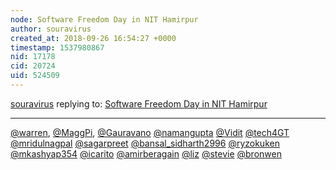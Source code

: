 ```yaml
---
node: Software Freedom Day in NIT Hamirpur
author: souravirus
created_at: 2018-09-26 16:54:27 +0000
timestamp: 1537980867
nid: 17178
cid: 20724
uid: 524509
---
```




[souravirus](../profile/souravirus) replying to: [Software Freedom Day in NIT Hamirpur](../notes/souravirus/09-26-2018/software-freedom-day-in-nit-hamirpur)

----
[@warren](/profile/warren), [@MaggPi](/profile/MaggPi), [@Gauravano](/profile/Gauravano) [@namangupta](/profile/namangupta) [@Vidit](/profile/Vidit) [@tech4GT](/profile/tech4GT) [@mridulnagpal](/profile/mridulnagpal) [@sagarpreet](/profile/sagarpreet) [@bansal_sidharth2996](/profile/bansal_sidharth2996) [@ryzokuken](/profile/ryzokuken) [@mkashyap354](/profile/mkashyap354) [@icarito](/profile/icarito) [@amirberagain](/profile/amirberagain) [@liz](/profile/liz) [@stevie](/profile/stevie) [@bronwen](/profile/bronwen)